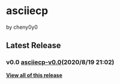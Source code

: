# asciiecp
by cheny0y0
## Latest Release
### v0.0 [asciiecp-v0.0](https://github.com/144881-Studios/pymodule/releases/download/v0.0_asciiecp/asciiecp-v0.0.py)\(2020/8/19 21:02\)  
[**View all of this release**](https://github.com/144881-Studios/pymodule/releases/tag/v0.0_asciiepc)
